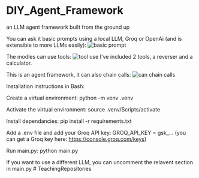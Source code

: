 # DIY_Agent_Framework
an LLM agent framework built from the ground up

You can ask it basic prompts using a local LLM, Groq or OpenAi (and is extensible to more LLMs easily):
![basic prompt](https://github.com/user-attachments/assets/b4250c7a-9b16-4830-bad2-f5e225953d21)

The modles can use tools:
![tool use](https://github.com/user-attachments/assets/df87d38f-c2ae-48f8-8ab7-05687e0eef58)
I've included 2 tools, a reverser and a calculator.

This is an agent framework, it can also chain calls:
![can chain calls](https://github.com/user-attachments/assets/07afff2f-9c52-4f74-88b5-5f77d142b191)


Installation instructions in Bash:

Create a virtual environment:
python -m venv .venv

Activate the virtual environment:
source .venv/Scripts/activate

Install dependancies:
pip install -r requirements.txt

Add a .env file and add your Groq API key: GROQ_API_KEY = gsk_... (you can get a Groq key here: https://console.groq.com/keys)

Run main.py:
python main.py


If you want to use a different LLM, you can uncomment the relavent section in main.py
#   T e a c h i n g R e p o s i t o r i e s  
 